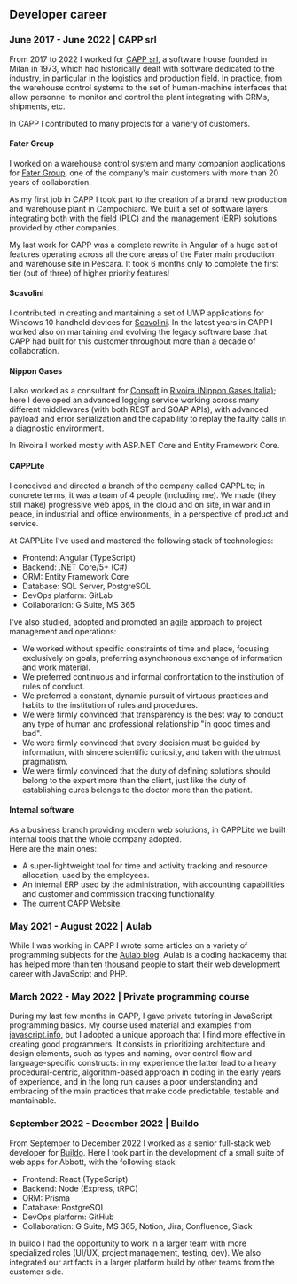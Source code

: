 ## Developer career

### June 2017 - June 2022 | CAPP srl

From 2017 to 2022 I worked for [CAPP srl](https://capp.it/), a software house founded in Milan in 1973, which had historically dealt with software dedicated to the industry, in particular in the logistics and production field. In practice, from the warehouse control systems to the set of human-machine interfaces that allow personnel to monitor and control the plant integrating with CRMs, shipments, etc.

In CAPP I contributed to many projects for a variery of customers.

#### Fater Group

I worked on a warehouse control system and many companion applications for [Fater Group](https://fatergroup.com/), one of the company's main customers with more than 20 years of collaboration.

As my first job in CAPP I took part to the creation of a brand new production and warehouse plant in Campochiaro. We built a set of software layers integrating both with the field (PLC) and the management (ERP) solutions provided by other companies.

My last work for CAPP was a complete rewrite in Angular of a huge set of features operating across all the core areas of the Fater main production and warehouse site in Pescara. It took 6 months only to complete the first tier (out of three) of higher priority features!

#### Scavolini

I contributed in creating and mantaining a set of UWP applications for Windows 10 handheld devices for [Scavolini](https://www.scavolini.com/). In the latest years in CAPP I worked also on mantaining and evolving the legacy software base that CAPP had built for this customer throughout more than a decade of collaboration.

#### Nippon Gases

I also worked as a consultant for [Consoft](https://consoftinformatica.it/) in [Rivoira (Nippon Gases Italia)](https://nippongases.com/it-it/nippon-gases/nippon-gases-italia); here I developed an advanced logging service working across many different middlewares (with both REST and SOAP APIs), with advanced payload and error serialization and the capability to replay the faulty calls in a diagnostic environment.

In Rivoira I worked mostly with ASP.NET Core and Entity Framework Core.

#### CAPPLite

I conceived and directed a branch of the company called CAPPLite; in concrete terms, it was a team of 4 people (including me). We made (they still make) progressive web apps, in the cloud and on site, in war and in peace, in industrial and office environments, in a perspective of product and service.

At CAPPLite I've used and mastered the following stack of technologies:

- Frontend: Angular (TypeScript)
- Backend: .NET Core/5+ (C#)
- ORM: Entity Framework Core
- Database: SQL Server, PostgreSQL
- DevOps platform: GitLab
- Collaboration: G Suite, MS 365

I've also studied, adopted and promoted an [agile](https://agilemanifesto.org/) approach to project management and operations:

- We worked without specific constraints of time and place, focusing exclusively on goals, preferring asynchronous exchange of information and work material.
- We preferred continuous and informal confrontation to the institution of rules of conduct.
- We preferred a constant, dynamic pursuit of virtuous practices and habits to the institution of rules and procedures.
- We were firmly convinced that transparency is the best way to conduct any type of human and professional relationship "in good times and bad".
- We were firmly convinced that every decision must be guided by information, with sincere scientific curiosity, and taken with the utmost pragmatism.
- We were firmly convinced that the duty of defining solutions should belong to the expert more than the client, just like the duty of establishing cures belongs to the doctor more than the patient.

#### Internal software

As a business branch providing modern web solutions, in CAPPLite we built internal tools that the whole company adopted.  
Here are the main ones:

- A super-lightweight tool for time and activity tracking and resource allocation, used by the employees.
- An internal ERP used by the administration, with accounting capabilities and customer and commission tracking functionality.
- The current CAPP Website.

### May 2021 - August 2022 | Aulab

While I was working in CAPP I wrote some articles on a variety of programming subjects for the [Aulab blog](https://aulab.it/cerca-nel-sito?q=marco+bellezza). Aulab is a coding hackademy that has helped more than ten thousand people to start their web development career with JavaScript and PHP.

### March 2022 - May 2022 | Private programming course

During my last few months in CAPP, I gave private tutoring in JavaScript programming basics. My course used material and examples from [javascript.info](https://javascript.info/), but I adopted a unique approach that I find more effective in creating good programmers. It consists in prioritizing architecture and design elements, such as types and naming, over control flow and language-specific constructs: in my experience the latter lead to a heavy procedural-centric, algorithm-based approach in coding in the early years of experience, and in the long run causes a poor understanding and embracing of the main practices that make code predictable, testable and mantainable.

### September 2022 - December 2022 | Buildo

From September to December 2022 I worked as a senior full-stack web developer for [Buildo](https://www.buildo.io/). Here I took part in the development of a small suite of web apps for Abbott, with the following stack:

- Frontend: React (TypeScript)
- Backend: Node (Express, tRPC)
- ORM: Prisma
- Database: PostgreSQL
- DevOps platform: GitHub
- Collaboration: G Suite, MS 365, Notion, Jira, Confluence, Slack

In buildo I had the opportunity to work in a larger team with more specialized roles (UI/UX, project management, testing, dev). We also integrated our artifacts in a larger platform build by other teams from the customer side.
